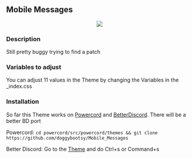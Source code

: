 ## Mobile Messages

<p align="center">
    <img src="https://i.imgur.com/VBE49wL.png">
</p>

### Description
Still pretty buggy trying to find a patch

### Variables to adjust
You can adjust 11 values in the Theme by changing the Variables in the _index.css 



### Installation
So far this Theme works on [Powercord](https://github.com/powercord-org/powercord) and [BetterDiscord](https://www.betterdiscord.net/).
There will be a better BD port

Powercord:
```cd powercord/src/powercord/themes && git clone https://github.com/doggybootsy/Mobile_Messages```

Better Discord:
Go to the [Theme](https://raw.githubusercontent.com/doggybootsy/Mobile_Messages/main/Mobile%20Discord.theme.css) and do Ctrl+s or Command+s
<!--
cd ~/Library/Preferences/BetterDiscord/themes && git clone https://github.com/doggybootsy/Mobile_Messages/blob/main/Mobile%20Discord.theme.css
-->
